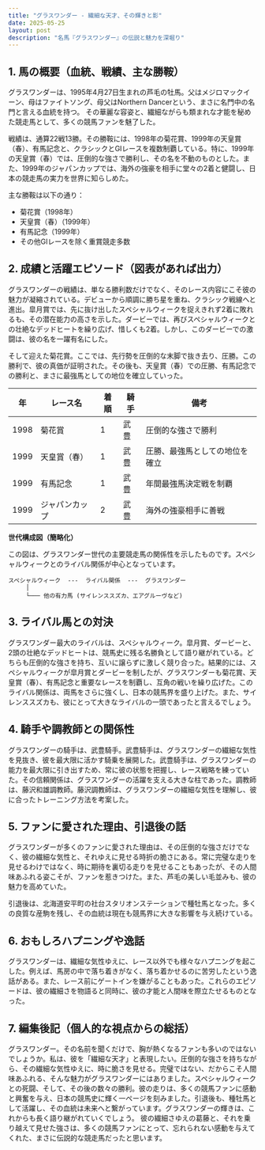 ```yaml
---
title: "グラスワンダー - 繊細な天才、その輝きと影"
date: 2025-05-25
layout: post
description: "名馬『グラスワンダー』の伝説と魅力を深堀り"
---
```


## 1. 馬の概要（血統、戦績、主な勝鞍）

グラスワンダーは、1995年4月27日生まれの芦毛の牡馬。父はメジロマックイーン、母はファイトソング、母父はNorthern Dancerという、まさに名門中の名門と言える血統を持つ。  その華麗な容姿と、繊細ながらも類まれな才能を秘めた競走馬として、多くの競馬ファンを魅了した。

戦績は、通算22戦13勝。その勝鞍には、1998年の菊花賞、1999年の天皇賞（春）、有馬記念と、クラシックとGIレースを複数制覇している。特に、1999年の天皇賞（春）では、圧倒的な強さで勝利し、その名を不動のものとした。また、1999年のジャパンカップでは、海外の強豪を相手に堂々の2着と健闘し、日本の競走馬の実力を世界に知らしめた。

主な勝鞍は以下の通り：

* 菊花賞（1998年）
* 天皇賞（春）（1999年）
* 有馬記念（1999年）
* その他GIレースを除く重賞競走多数


## 2. 成績と活躍エピソード（図表があれば出力）

グラスワンダーの戦績は、単なる勝利数だけでなく、そのレース内容にこそ彼の魅力が凝縮されている。デビューから順調に勝ち星を重ね、クラシック戦線へと進出。皐月賞では、先に抜け出したスペシャルウィークを捉えきれず2着に敗れるも、その潜在能力の高さを示した。ダービーでは、再びスペシャルウィークとの壮絶なデッドヒートを繰り広げ、惜しくも2着。しかし、このダービーでの激闘は、彼の名を一躍有名にした。

そして迎えた菊花賞。ここでは、先行勢を圧倒的な末脚で抜き去り、圧勝。この勝利で、彼の真価が証明された。その後も、天皇賞（春）での圧勝、有馬記念での勝利と、まさに最強馬としての地位を確立していった。

| 年 | レース名             | 着順 | 騎手       | 備考                                         |
|---|----------------------|-----|-------------|---------------------------------------------|
| 1998 | 菊花賞               | 1   | 武豊       | 圧倒的な強さで勝利                            |
| 1999 | 天皇賞（春）         | 1   | 武豊       | 圧勝、最強馬としての地位を確立                 |
| 1999 | 有馬記念             | 1   | 武豊       | 年間最強馬決定戦を制覇                         |
| 1999 | ジャパンカップ         | 2   | 武豊       | 海外の強豪相手に善戦                          |


**世代構成図（簡略化）**

この図は、グラスワンダー世代の主要競走馬の関係性を示したものです。スペシャルウィークとのライバル関係が中心となっています。

```
スペシャルウィーク  ---  ライバル関係  ---  グラスワンダー
     │
     └─── 他の有力馬 (サイレンススズカ、エアグルーヴなど)
```


## 3. ライバル馬との対決

グラスワンダー最大のライバルは、スペシャルウィーク。皐月賞、ダービーと、2頭の壮絶なデッドヒートは、競馬史に残る名勝負として語り継がれている。どちらも圧倒的な強さを持ち、互いに譲らずに激しく競り合った。結果的には、スペシャルウィークが皐月賞とダービーを制したが、グラスワンダーも菊花賞、天皇賞（春）、有馬記念と重要なレースを制覇し、互角の戦いを繰り広げた。このライバル関係は、両馬をさらに強くし、日本の競馬界を盛り上げた。また、サイレンススズカも、彼にとって大きなライバルの一頭であったと言えるでしょう。


## 4. 騎手や調教師との関係性

グラスワンダーの騎手は、武豊騎手。武豊騎手は、グラスワンダーの繊細な気性を見抜き、彼を最大限に活かす騎乗を展開した。武豊騎手は、グラスワンダーの能力を最大限に引き出すため、常に彼の状態を把握し、レース戦略を練っていた。その信頼関係は、グラスワンダーの活躍を支える大きな柱であった。調教師は、藤沢和雄調教師。藤沢調教師は、グラスワンダーの繊細な気性を理解し、彼に合ったトレーニング方法を考案した。


## 5. ファンに愛された理由、引退後の話

グラスワンダーが多くのファンに愛された理由は、その圧倒的な強さだけでなく、彼の繊細な気性と、それゆえに見せる時折の脆さにある。常に完璧な走りを見せるわけではなく、時に期待を裏切る走りを見せることもあったが、その人間味あふれる姿こそが、ファンを惹きつけた。また、芦毛の美しい毛並みも、彼の魅力を高めていた。

引退後は、北海道安平町の社台スタリオンステーションで種牡馬となった。多くの良質な産駒を残し、その血統は現在も競馬界に大きな影響を与え続けている。


## 6. おもしろハプニングや逸話

グラスワンダーは、繊細な気性ゆえに、レース以外でも様々なハプニングを起こした。例えば、馬房の中で落ち着きがなく、落ち着かせるのに苦労したという逸話がある。また、レース前にゲートインを嫌がることもあった。これらのエピソードは、彼の繊細さを物語ると同時に、彼の才能と人間味を際立たせるものとなった。


## 7. 編集後記（個人的な視点からの総括）

グラスワンダー。その名前を聞くだけで、胸が熱くなるファンも多いのではないでしょうか。私は、彼を「繊細な天才」と表現したい。圧倒的な強さを持ちながら、その繊細な気性ゆえに、時に脆さを見せる。完璧ではない、だからこそ人間味あふれる、そんな魅力がグラスワンダーにはありました。スペシャルウィークとの死闘、そして、その後の数々の勝利。彼の走りは、多くの競馬ファンに感動と興奮を与え、日本の競馬史に輝く一ページを刻みました。引退後も、種牡馬として活躍し、その血統は未来へと繋がっています。グラスワンダーの輝きは、これからも長く語り継がれていくでしょう。  彼の繊細さゆえの葛藤と、それを乗り越えて見せた強さは、多くの競馬ファンにとって、忘れられない感動を与えてくれた、まさに伝説的な競走馬だったと思います。
